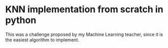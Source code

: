 # KNN implementation from scratch in python

This was a challenge proposed by my Machine Learning teacher, since it is the easiest algorithm to implement.